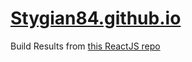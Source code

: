# [Stygian84.github.io](https://stygian84.github.io)

Build Results from [this ReactJS repo](https://github.com/Stygian84/OnlinePortfolio)
